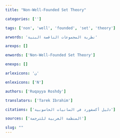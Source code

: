 ```yaml
---
title: "Non-Well-Founded Set Theory"

categories: ['']

tags: ['non', 'well', 'founded', 'set', 'theory']

arwords: 'نظرية المجموعات الناقصة البنية'

arexps: []

enwords: ['Non-Well-Founded Set Theory']

enexps: []

arlexicons: 'ن'

enlexicons: ['N']

authors: ['Ruqayya Roshdy']

translators: ['Tarek Ibrahim']

citations: ['دليل أكسفورد في السانيات الحاسوبية']

sources: ['المنظمة العربية للترجمة']

slug: ""
---
```

